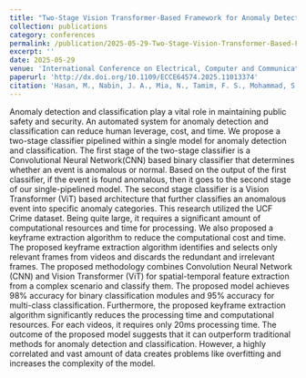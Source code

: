 ```yaml
---
title: "Two-Stage Vision Transformer-Based Framework for Anomaly Detection and Classification in Surveillance Videos"
collection: publications
category: conferences
permalink: /publication/2025-05-29-Two-Stage-Vision-Transformer-Based-Framework
excerpt: ''
date: 2025-05-29
venue: 'International Conference on Electrical, Computer and Communication Engineering (ECCE)'
paperurl: 'http://dx.doi.org/10.1109/ECCE64574.2025.11013374'
citation: 'Hasan, M., Nabin, J. A., Mia, N., Tamim, F. S., Mohammad, S., & Das, D. M. (2025, February). Two-Stage Vision Transformer-Based Framework for Anomaly Detection and Classification in Surveillance Videos. In 2025 International Conference on Electrical, Computer and Communication Engineering (ECCE) (pp. 1-6). IEEE.'
---
```


Anomaly detection and classification play a vital role in maintaining public safety and security. An automated system for anomaly detection and classification can reduce human leverage, cost, and time. We propose a two-stage classifier pipelined within a single model for anomaly detection and classification. The first stage of the two-stage classifier is a Convolutional Neural Network(CNN) based binary classifier that determines whether an event is anomalous or normal. Based on the output of the first classifier, if the event is found anomalous, then it goes to the second stage of our single-pipelined model. The second stage classifier is a Vision Transformer (ViT) based architecture that further classifies an anomalous event into specific anomaly categories. This research utilized the UCF Crime dataset. Being quite large, it requires a significant amount of computational resources and time for processing. We also proposed a keyframe extraction algorithm to reduce the computational cost and time. The proposed keyframe extraction algorithm identifies and selects only relevant frames from videos and discards the redundant and irrelevant frames. The proposed methodology combines Convolution Neural Network (CNN) and Vision Transformer (ViT) for spatial-temporal feature extraction from a complex scenario and classify them. The proposed model achieves 98% accuracy for binary classification modules and 95% accuracy for multi-class classification. Furthermore, the proposed keyframe extraction algorithm significantly reduces the processing time and computational resources. For each videos, it requires only 20ms processing time. The outcome of the proposed model suggests that it can outperform traditional methods for anomaly detection and classification. However, a highly correlated and vast amount of data creates problems like overfitting and increases the complexity of the model.
